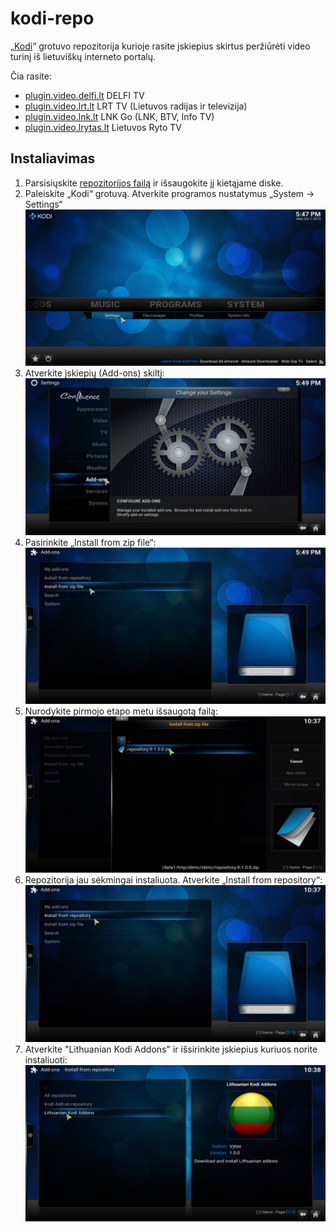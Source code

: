 # kodi-repo

„[Kodi](http://kodi.tv/)“ grotuvo repozitorija kurioje rasite įskiepius skirtus peržiūrėti video turinį iš lietuviškų interneto portalų.

Čia rasite:

* [plugin.video.delfi.lt](https://github.com/Vytax/plugin.video.delfi.lt) DELFI TV
* [plugin.video.lrt.lt](https://github.com/Vytax/plugin.video.lrt.lt) LRT TV (Lietuvos radijas ir televizija)
* [plugin.video.lnk.lt](https://github.com/Vytax/plugin.video.lnk.lt) LNK Go (LNK, BTV, Info TV)
* [plugin.video.lrytas.lt](https://github.com/Vytax/plugin.video.lrytas.lt) Lietuvos Ryto TV

## Instaliavimas
1. Parsisiųskite [repozitorijos failą](https://github.com/Vytax/kodi-repo/raw/master/repo/repository.lt/repository.lt-1.0.0.zip) ir išsaugokite jį kietąjame diske.
2. Paleiskite „Kodi“ grotuvą. Atverkite programos nustatymus „System -> Settings“ ![alt tag](https://raw.githubusercontent.com/Vytax/kodi-repo/master/media/howto1.jpg)
3. Atverkite įskiepių (Add-ons) skiltį: ![alt tag](https://raw.githubusercontent.com/Vytax/kodi-repo/master/media/howto2.jpg)
4. Pasirinkite „Install from zip file“: ![alt tag](https://raw.githubusercontent.com/Vytax/kodi-repo/master/media/howto3.jpg)
5. Nurodykite pirmojo etapo metu išsaugotą failą: ![alt tag](https://raw.githubusercontent.com/Vytax/kodi-repo/master/media/howto4.jpg)
6. Repozitorija jau sėkmingai instaliuota. Atverkite „Install from repository“: ![alt tag](https://raw.githubusercontent.com/Vytax/kodi-repo/master/media/howto5.jpg)
7. Atverkite "Lithuanian Kodi Addons" ir išsirinkite įskiepius kuriuos norite instaliuoti: ![alt tag](https://raw.githubusercontent.com/Vytax/kodi-repo/master/media/howto6.jpg)
